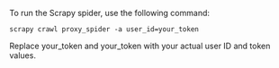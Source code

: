 To run the Scrapy spider, use the following command:

```
scrapy crawl proxy_spider -a user_id=your_token
```
Replace your_token and your_token with your actual user ID and token values.